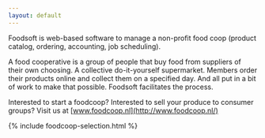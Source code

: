 ```yaml
---
layout: default
---
```

Foodsoft is web-based software to manage a non-profit food coop (product
catalog, ordering, accounting, job scheduling).

A food cooperative is a group of people that buy food from suppliers of their
own choosing. A collective do-it-yourself supermarket. Members order their
products online and collect them on a specified day. And all put in a bit of
work to make that possible. Foodsoft facilitates the process.

Interested to start a foodcoop? Interested to sell your produce to consumer groups?
Visit us at [www.foodcoop.nl](http://www.foodcoop.nl/)

{% include foodcoop-selection.html %}
